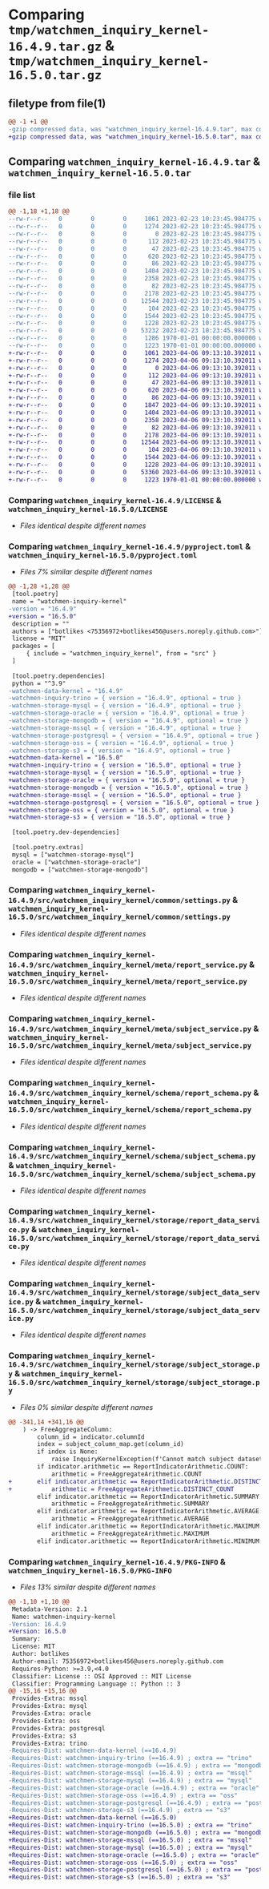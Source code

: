 # Comparing `tmp/watchmen_inquiry_kernel-16.4.9.tar.gz` & `tmp/watchmen_inquiry_kernel-16.5.0.tar.gz`

## filetype from file(1)

```diff
@@ -1 +1 @@
-gzip compressed data, was "watchmen_inquiry_kernel-16.4.9.tar", max compression
+gzip compressed data, was "watchmen_inquiry_kernel-16.5.0.tar", max compression
```

## Comparing `watchmen_inquiry_kernel-16.4.9.tar` & `watchmen_inquiry_kernel-16.5.0.tar`

### file list

```diff
@@ -1,18 +1,18 @@
--rw-r--r--   0        0        0     1061 2023-02-23 10:23:45.984775 watchmen_inquiry_kernel-16.4.9/LICENSE
--rw-r--r--   0        0        0     1274 2023-02-23 10:23:45.984775 watchmen_inquiry_kernel-16.4.9/pyproject.toml
--rw-r--r--   0        0        0        0 2023-02-23 10:23:45.984775 watchmen_inquiry_kernel-16.4.9/src/watchmen_inquiry_kernel/__init__.py
--rw-r--r--   0        0        0      112 2023-02-23 10:23:45.984775 watchmen_inquiry_kernel-16.4.9/src/watchmen_inquiry_kernel/common/__init__.py
--rw-r--r--   0        0        0       47 2023-02-23 10:23:45.984775 watchmen_inquiry_kernel-16.4.9/src/watchmen_inquiry_kernel/common/exception.py
--rw-r--r--   0        0        0      620 2023-02-23 10:23:45.984775 watchmen_inquiry_kernel-16.4.9/src/watchmen_inquiry_kernel/common/settings.py
--rw-r--r--   0        0        0       86 2023-02-23 10:23:45.984775 watchmen_inquiry_kernel-16.4.9/src/watchmen_inquiry_kernel/meta/__init__.py
--rw-r--r--   0        0        0     1404 2023-02-23 10:23:45.984775 watchmen_inquiry_kernel-16.4.9/src/watchmen_inquiry_kernel/meta/report_service.py
--rw-r--r--   0        0        0     2358 2023-02-23 10:23:45.984775 watchmen_inquiry_kernel-16.4.9/src/watchmen_inquiry_kernel/meta/subject_service.py
--rw-r--r--   0        0        0       82 2023-02-23 10:23:45.984775 watchmen_inquiry_kernel-16.4.9/src/watchmen_inquiry_kernel/schema/__init__.py
--rw-r--r--   0        0        0     2178 2023-02-23 10:23:45.984775 watchmen_inquiry_kernel-16.4.9/src/watchmen_inquiry_kernel/schema/report_schema.py
--rw-r--r--   0        0        0    12544 2023-02-23 10:23:45.984775 watchmen_inquiry_kernel-16.4.9/src/watchmen_inquiry_kernel/schema/subject_schema.py
--rw-r--r--   0        0        0      104 2023-02-23 10:23:45.984775 watchmen_inquiry_kernel-16.4.9/src/watchmen_inquiry_kernel/storage/__init__.py
--rw-r--r--   0        0        0     1544 2023-02-23 10:23:45.984775 watchmen_inquiry_kernel-16.4.9/src/watchmen_inquiry_kernel/storage/report_data_service.py
--rw-r--r--   0        0        0     1228 2023-02-23 10:23:45.984775 watchmen_inquiry_kernel-16.4.9/src/watchmen_inquiry_kernel/storage/subject_data_service.py
--rw-r--r--   0        0        0    53232 2023-02-23 10:23:45.984775 watchmen_inquiry_kernel-16.4.9/src/watchmen_inquiry_kernel/storage/subject_storage.py
--rw-r--r--   0        0        0     1286 1970-01-01 00:00:00.000000 watchmen_inquiry_kernel-16.4.9/setup.py
--rw-r--r--   0        0        0     1223 1970-01-01 00:00:00.000000 watchmen_inquiry_kernel-16.4.9/PKG-INFO
+-rw-r--r--   0        0        0     1061 2023-04-06 09:13:10.392011 watchmen_inquiry_kernel-16.5.0/LICENSE
+-rw-r--r--   0        0        0     1274 2023-04-06 09:13:10.392011 watchmen_inquiry_kernel-16.5.0/pyproject.toml
+-rw-r--r--   0        0        0        0 2023-04-06 09:13:10.392011 watchmen_inquiry_kernel-16.5.0/src/watchmen_inquiry_kernel/__init__.py
+-rw-r--r--   0        0        0      112 2023-04-06 09:13:10.392011 watchmen_inquiry_kernel-16.5.0/src/watchmen_inquiry_kernel/common/__init__.py
+-rw-r--r--   0        0        0       47 2023-04-06 09:13:10.392011 watchmen_inquiry_kernel-16.5.0/src/watchmen_inquiry_kernel/common/exception.py
+-rw-r--r--   0        0        0      620 2023-04-06 09:13:10.392011 watchmen_inquiry_kernel-16.5.0/src/watchmen_inquiry_kernel/common/settings.py
+-rw-r--r--   0        0        0       86 2023-04-06 09:13:10.392011 watchmen_inquiry_kernel-16.5.0/src/watchmen_inquiry_kernel/meta/__init__.py
+-rw-r--r--   0        0        0     1847 2023-04-06 09:13:10.392011 watchmen_inquiry_kernel-16.5.0/src/watchmen_inquiry_kernel/meta/enum_service.py
+-rw-r--r--   0        0        0     1404 2023-04-06 09:13:10.392011 watchmen_inquiry_kernel-16.5.0/src/watchmen_inquiry_kernel/meta/report_service.py
+-rw-r--r--   0        0        0     2358 2023-04-06 09:13:10.392011 watchmen_inquiry_kernel-16.5.0/src/watchmen_inquiry_kernel/meta/subject_service.py
+-rw-r--r--   0        0        0       82 2023-04-06 09:13:10.392011 watchmen_inquiry_kernel-16.5.0/src/watchmen_inquiry_kernel/schema/__init__.py
+-rw-r--r--   0        0        0     2178 2023-04-06 09:13:10.392011 watchmen_inquiry_kernel-16.5.0/src/watchmen_inquiry_kernel/schema/report_schema.py
+-rw-r--r--   0        0        0    12544 2023-04-06 09:13:10.392011 watchmen_inquiry_kernel-16.5.0/src/watchmen_inquiry_kernel/schema/subject_schema.py
+-rw-r--r--   0        0        0      104 2023-04-06 09:13:10.392011 watchmen_inquiry_kernel-16.5.0/src/watchmen_inquiry_kernel/storage/__init__.py
+-rw-r--r--   0        0        0     1544 2023-04-06 09:13:10.392011 watchmen_inquiry_kernel-16.5.0/src/watchmen_inquiry_kernel/storage/report_data_service.py
+-rw-r--r--   0        0        0     1228 2023-04-06 09:13:10.392011 watchmen_inquiry_kernel-16.5.0/src/watchmen_inquiry_kernel/storage/subject_data_service.py
+-rw-r--r--   0        0        0    53360 2023-04-06 09:13:10.392011 watchmen_inquiry_kernel-16.5.0/src/watchmen_inquiry_kernel/storage/subject_storage.py
+-rw-r--r--   0        0        0     1223 1970-01-01 00:00:00.000000 watchmen_inquiry_kernel-16.5.0/PKG-INFO
```

### Comparing `watchmen_inquiry_kernel-16.4.9/LICENSE` & `watchmen_inquiry_kernel-16.5.0/LICENSE`

 * *Files identical despite different names*

### Comparing `watchmen_inquiry_kernel-16.4.9/pyproject.toml` & `watchmen_inquiry_kernel-16.5.0/pyproject.toml`

 * *Files 7% similar despite different names*

```diff
@@ -1,28 +1,28 @@
 [tool.poetry]
 name = "watchmen-inquiry-kernel"
-version = "16.4.9"
+version = "16.5.0"
 description = ""
 authors = ["botlikes <75356972+botlikes456@users.noreply.github.com>"]
 license = "MIT"
 packages = [
     { include = "watchmen_inquiry_kernel", from = "src" }
 ]
 
 [tool.poetry.dependencies]
 python = "^3.9"
-watchmen-data-kernel = "16.4.9"
-watchmen-inquiry-trino = { version = "16.4.9", optional = true }
-watchmen-storage-mysql = { version = "16.4.9", optional = true }
-watchmen-storage-oracle = { version = "16.4.9", optional = true }
-watchmen-storage-mongodb = { version = "16.4.9", optional = true }
-watchmen-storage-mssql = { version = "16.4.9", optional = true }
-watchmen-storage-postgresql = { version = "16.4.9", optional = true }
-watchmen-storage-oss = { version = "16.4.9", optional = true }
-watchmen-storage-s3 = { version = "16.4.9", optional = true }
+watchmen-data-kernel = "16.5.0"
+watchmen-inquiry-trino = { version = "16.5.0", optional = true }
+watchmen-storage-mysql = { version = "16.5.0", optional = true }
+watchmen-storage-oracle = { version = "16.5.0", optional = true }
+watchmen-storage-mongodb = { version = "16.5.0", optional = true }
+watchmen-storage-mssql = { version = "16.5.0", optional = true }
+watchmen-storage-postgresql = { version = "16.5.0", optional = true }
+watchmen-storage-oss = { version = "16.5.0", optional = true }
+watchmen-storage-s3 = { version = "16.5.0", optional = true }
 
 [tool.poetry.dev-dependencies]
 
 [tool.poetry.extras]
 mysql = ["watchmen-storage-mysql"]
 oracle = ["watchmen-storage-oracle"]
 mongodb = ["watchmen-storage-mongodb"]
```

### Comparing `watchmen_inquiry_kernel-16.4.9/src/watchmen_inquiry_kernel/common/settings.py` & `watchmen_inquiry_kernel-16.5.0/src/watchmen_inquiry_kernel/common/settings.py`

 * *Files identical despite different names*

### Comparing `watchmen_inquiry_kernel-16.4.9/src/watchmen_inquiry_kernel/meta/report_service.py` & `watchmen_inquiry_kernel-16.5.0/src/watchmen_inquiry_kernel/meta/report_service.py`

 * *Files identical despite different names*

### Comparing `watchmen_inquiry_kernel-16.4.9/src/watchmen_inquiry_kernel/meta/subject_service.py` & `watchmen_inquiry_kernel-16.5.0/src/watchmen_inquiry_kernel/meta/subject_service.py`

 * *Files identical despite different names*

### Comparing `watchmen_inquiry_kernel-16.4.9/src/watchmen_inquiry_kernel/schema/report_schema.py` & `watchmen_inquiry_kernel-16.5.0/src/watchmen_inquiry_kernel/schema/report_schema.py`

 * *Files identical despite different names*

### Comparing `watchmen_inquiry_kernel-16.4.9/src/watchmen_inquiry_kernel/schema/subject_schema.py` & `watchmen_inquiry_kernel-16.5.0/src/watchmen_inquiry_kernel/schema/subject_schema.py`

 * *Files identical despite different names*

### Comparing `watchmen_inquiry_kernel-16.4.9/src/watchmen_inquiry_kernel/storage/report_data_service.py` & `watchmen_inquiry_kernel-16.5.0/src/watchmen_inquiry_kernel/storage/report_data_service.py`

 * *Files identical despite different names*

### Comparing `watchmen_inquiry_kernel-16.4.9/src/watchmen_inquiry_kernel/storage/subject_data_service.py` & `watchmen_inquiry_kernel-16.5.0/src/watchmen_inquiry_kernel/storage/subject_data_service.py`

 * *Files identical despite different names*

### Comparing `watchmen_inquiry_kernel-16.4.9/src/watchmen_inquiry_kernel/storage/subject_storage.py` & `watchmen_inquiry_kernel-16.5.0/src/watchmen_inquiry_kernel/storage/subject_storage.py`

 * *Files 0% similar despite different names*

```diff
@@ -341,14 +341,16 @@
 	) -> FreeAggregateColumn:
 		column_id = indicator.columnId
 		index = subject_column_map.get(column_id)
 		if index is None:
 			raise InquiryKernelException(f'Cannot match subject dataset column by given indicator[{indicator.dict()}].')
 		if indicator.arithmetic == ReportIndicatorArithmetic.COUNT:
 			arithmetic = FreeAggregateArithmetic.COUNT
+		elif indicator.arithmetic == ReportIndicatorArithmetic.DISTINCT_COUNT:
+			arithmetic = FreeAggregateArithmetic.DISTINCT_COUNT
 		elif indicator.arithmetic == ReportIndicatorArithmetic.SUMMARY:
 			arithmetic = FreeAggregateArithmetic.SUMMARY
 		elif indicator.arithmetic == ReportIndicatorArithmetic.AVERAGE:
 			arithmetic = FreeAggregateArithmetic.AVERAGE
 		elif indicator.arithmetic == ReportIndicatorArithmetic.MAXIMUM:
 			arithmetic = FreeAggregateArithmetic.MAXIMUM
 		elif indicator.arithmetic == ReportIndicatorArithmetic.MINIMUM:
```

### Comparing `watchmen_inquiry_kernel-16.4.9/PKG-INFO` & `watchmen_inquiry_kernel-16.5.0/PKG-INFO`

 * *Files 13% similar despite different names*

```diff
@@ -1,10 +1,10 @@
 Metadata-Version: 2.1
 Name: watchmen-inquiry-kernel
-Version: 16.4.9
+Version: 16.5.0
 Summary: 
 License: MIT
 Author: botlikes
 Author-email: 75356972+botlikes456@users.noreply.github.com
 Requires-Python: >=3.9,<4.0
 Classifier: License :: OSI Approved :: MIT License
 Classifier: Programming Language :: Python :: 3
@@ -15,16 +15,16 @@
 Provides-Extra: mssql
 Provides-Extra: mysql
 Provides-Extra: oracle
 Provides-Extra: oss
 Provides-Extra: postgresql
 Provides-Extra: s3
 Provides-Extra: trino
-Requires-Dist: watchmen-data-kernel (==16.4.9)
-Requires-Dist: watchmen-inquiry-trino (==16.4.9) ; extra == "trino"
-Requires-Dist: watchmen-storage-mongodb (==16.4.9) ; extra == "mongodb"
-Requires-Dist: watchmen-storage-mssql (==16.4.9) ; extra == "mssql"
-Requires-Dist: watchmen-storage-mysql (==16.4.9) ; extra == "mysql"
-Requires-Dist: watchmen-storage-oracle (==16.4.9) ; extra == "oracle"
-Requires-Dist: watchmen-storage-oss (==16.4.9) ; extra == "oss"
-Requires-Dist: watchmen-storage-postgresql (==16.4.9) ; extra == "postgresql"
-Requires-Dist: watchmen-storage-s3 (==16.4.9) ; extra == "s3"
+Requires-Dist: watchmen-data-kernel (==16.5.0)
+Requires-Dist: watchmen-inquiry-trino (==16.5.0) ; extra == "trino"
+Requires-Dist: watchmen-storage-mongodb (==16.5.0) ; extra == "mongodb"
+Requires-Dist: watchmen-storage-mssql (==16.5.0) ; extra == "mssql"
+Requires-Dist: watchmen-storage-mysql (==16.5.0) ; extra == "mysql"
+Requires-Dist: watchmen-storage-oracle (==16.5.0) ; extra == "oracle"
+Requires-Dist: watchmen-storage-oss (==16.5.0) ; extra == "oss"
+Requires-Dist: watchmen-storage-postgresql (==16.5.0) ; extra == "postgresql"
+Requires-Dist: watchmen-storage-s3 (==16.5.0) ; extra == "s3"
```

